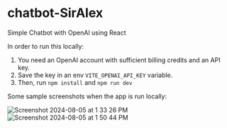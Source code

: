 # chatbot-SirAlex
Simple Chatbot with OpenAI using React

In order to run this locally:
1. You need an OpenAI account with sufficient billing credits and an API key.
2. Save the key in an env ```VITE_OPENAI_API_KEY``` variable.
3. Then, run ```npm install``` and ```npm run dev```

Some sample screenshots when the app is run locally:

![Screenshot 2024-08-05 at 1 33 26 PM](https://github.com/user-attachments/assets/78c5ab00-4028-432a-88dd-1e3c7e2c7a5b)
![Screenshot 2024-08-05 at 1 50 44 PM](https://github.com/user-attachments/assets/5da10158-6d3b-4a68-80d3-ca55d9fb25e0)
